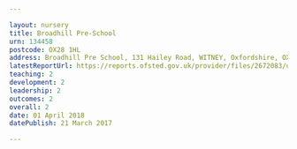 ```yaml
---

layout: nursery
title: Broadhill Pre-School
urn: 134458
postcode: OX28 1HL
address: Broadhill Pre School, 131 Hailey Road, WITNEY, Oxfordshire, OX28 1HL
latestReportUrl: https://reports.ofsted.gov.uk/provider/files/2672083/urn/134458.pdf
teaching: 2
development: 2
leadership: 2
outcomes: 2
overall: 2
date: 01 April 2018 
datePublish: 21 March 2017

---
```

